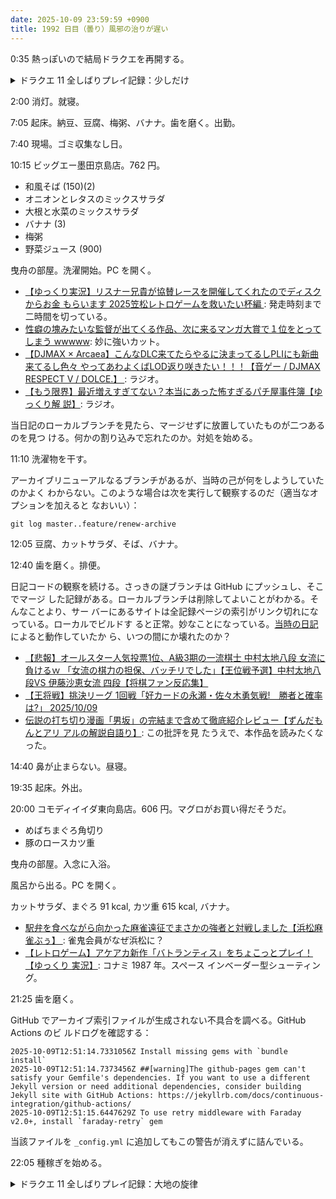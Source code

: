 ```yaml
---
date: 2025-10-09 23:59:59 +0900
title: 1992 日目（曇り）風邪の治りが遅い
---
```


0:35 熱っぽいので結局ドラクエを再開する。

<details><summary>ドラクエ 11 全しばりプレイ記録：少しだけ</summary>
<p>気分転換に壁画世界に行ってみる。ダークファンタズマがきようさのたねを持っている場合がある。
スーパールーレットで狩るのだが、三頭同時に出現する場所が限られているようだ。
さらにストックしていた種を消費し、カミュのきようさを 500 にしておく。
きようさは先制や逃走確率以外にどう役に立つのかわからない特性値だ。</p>

<p>いつもの種集めではなく、スーパールーレットで未入手品をザコからかっさらう。</p>
</details>

2:00 消灯。就寝。

7:05 起床。納豆、豆腐、梅粥、バナナ。歯を磨く。出勤。

7:40 現場。ゴミ収集なし日。

10:15 ビッグエー墨田京島店。762 円。

* 和風そば (150)(2)
* オニオンとレタスのミックスサラダ
* 大根と水菜のミックスサラダ
* バナナ (3)
* 梅粥
* 野菜ジュース (900)

曳舟の部屋。洗濯開始。PC を開く。

* [【ゆっくり実況】リスナー兄貴が協賛レースを開催してくれたのでディスクからお金
  もらいます 2025笠松レトロゲームを救いたい杯編
  ](https://www.youtube.com/watch?v=KWQMCF-UxEE): 発走時刻まで二時間を切っている。
* [性癖の塊みたいな監督が出てくる作品、次に来るマンガ大賞で１位をとってしまう
  wwwww](https://www.youtube.com/watch?v=ysRrDM2OxqA): 妙に強いカット。
* [【DJMAX × Arcaea】こんなDLC来てたらやるに決まってるしPLIにも新曲来てるし色々
  やってあわよくばLOD返り咲きたい！！！【音ゲー / DJMAX RESPECT V / DOLCE.】
  ](https://www.youtube.com/watch?v=Fv2OOklrvro): ラジオ。
* [【もう限界】最近増えすぎてない？本当にあった怖すぎるパチ屋事件簿【ゆっくり解
  説】](https://www.youtube.com/watch?v=5wkaMRWHGrY): ラジオ。

当日記のローカルブランチを見たら、マージせずに放置していたものが二つあるのを見つ
ける。何かの割り込みで忘れたのか。対処を始める。

11:10 洗濯物を干す。

アーカイブリニューアルなるブランチがあるが、当時の己が何をしようしていたのかよく
わからない。このような場合は次を実行して観察するのだ（適当なオプションを加えると
なおいい）：

```console
git log master..feature/renew-archive
```

12:05 豆腐、カットサラダ、そば、バナナ。

12:40 歯を磨く。排便。

日記コードの観察を続ける。さっきの謎ブランチは GitHub にプッシュし、そこでマージ
した記録がある。ローカルブランチは削除してよいことがわかる。そんなことより、サー
バーにあるサイトは全記録ページの索引がリンク切れになっている。ローカルでビルドす
ると正常。妙なことになっている。[当時の日記][2023-12-23]によると動作していたか
ら、いつの間にか壊れたのか？

* [【悲報】オールスター人気投票1位、A級3期の一流棋士 中村太地八段 女流に負けるｗ
  「女流の棋力の担保、バッチリでした」【王位戦予選】中村太地八段VS 伊藤沙恵女流
  四段【将棋ファン反応集】](https://www.youtube.com/watch?v=rr6xoOTFlow)
* [【王将戦】挑決リーグ 1回戦「好カードの永瀬・佐々木勇気戦!　勝者と確率は?」
  2025/10/09](https://www.youtube.com/watch?v=TzUEJGTdD-c)
* [伝説の打ち切り漫画「男坂」の完結まで含めて徹底紹介レビュー【ずんだもんとアリ
  アルの解説自語り】](https://www.youtube.com/watch?v=MPOYAeLZLTI): この批評を見
  たうえで、本作品を読みたくなった。

14:40 鼻が止まらない。昼寝。

19:35 起床。外出。

20:00 コモディイイダ東向島店。606 円。マグロがお買い得だそうだ。

* めばちまぐろ角切り
* 豚のロースカツ重

曳舟の部屋。入念に入浴。

風呂から出る。PC を開く。

カットサラダ、まぐろ 91 kcal, カツ重 615 kcal, バナナ。

* [駅弁を食べながら向かった麻雀遠征でまさかの強者と対戦しました【浜松麻雀ぶぅ】
  ](https://www.youtube.com/watch?v=l7wfzGOChHo): 雀鬼会員がなぜ浜松に？
* [【レトロゲーム】アケアカ新作「バトランティス」をちょこっとプレイ！【ゆっくり
  実況】](https://www.youtube.com/watch?v=vtoWQLgCbYE): コナミ 1987 年。スペース
  インベーダー型シューティング。

21:25 歯を磨く。

GitHub でアーカイブ索引ファイルが生成されない不具合を調べる。GitHub Actions のビ
ルドログを確認する：

```raw
2025-10-09T12:51:14.7331056Z Install missing gems with `bundle install`
2025-10-09T12:51:14.7373456Z ##[warning]The github-pages gem can't satisfy your Gemfile's dependencies. If you want to use a different Jekyll version or need additional dependencies, consider building Jekyll site with GitHub Actions: https://jekyllrb.com/docs/continuous-integration/github-actions/
2025-10-09T12:51:15.6447629Z To use retry middleware with Faraday v2.0+, install `faraday-retry` gem
```

当該ファイルを `_config.yml` に追加してもこの警告が消えずに詰んでいる。

22:05 種稼ぎを始める。

<details><summary>ドラクエ 11 全しばりプレイ記録：大地の旋律</summary>
<p>始祖の森に戻ってフォレストマスター狩り。棺桶二つはキツイので、一人は生者にする。
いろいろ試したが、セーニャがいちばん安定する。キラポン、大地の旋律、ダメ押しにスクルト、おまけに HP 回復まで使える。</p>

<p>みのまもりの進捗。主人公を 400 オーバー、ベロニカを 300 オーバー、端数はグレイグに与えておく。</p>
</details>

[2023-12-23]: <../../2023/12/2023-12-23-diary.md>
